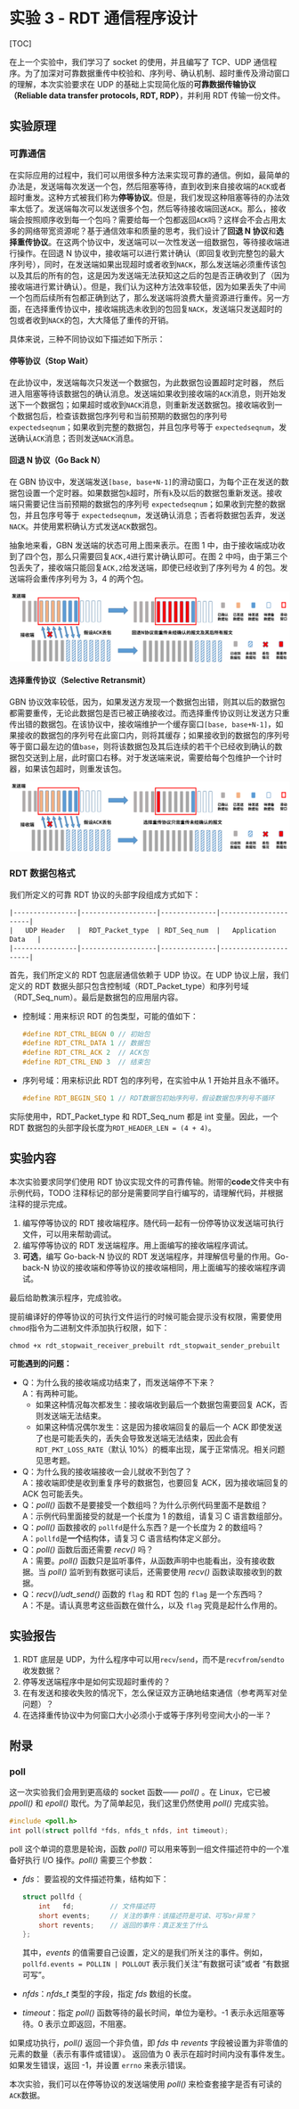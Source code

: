 # 实验 3 - RDT 通信程序设计

[TOC]

在上一个实验中，我们学习了 socket 的使用，并且编写了 TCP、UDP 通信程序。为了加深对可靠数据重传中校验和、序列号、确认机制、超时重传及滑动窗口的理解，本次实验要求在 UDP 的基础上实现简化版的**可靠数据传输协议（Reliable data transfer protocols, RDT, RDP）**，并利用 RDT 传输一份文件。



## 实验原理

### 可靠通信

在实际应用的过程中，我们可以用很多种方法来实现可靠的通信。例如，最简单的办法是，发送端每次发送一个包，然后阻塞等待，直到收到来自接收端的`ACK`或者超时重发。这种方式被我们称为**停等协议**。但是，我们发现这种阻塞等待的办法效率太低了。发送端每次可以发送很多个包，然后等待接收端回送`ACK`。那么，接收端会按照顺序收到每一个包吗？需要给每一个包都返回`ACK`吗？这样会不会占用太多的网络带宽资源呢？基于通信效率和质量的思考，我们设计了**回退 N 协议**和**选择重传协议**。在这两个协议中，发送端可以一次性发送一组数据包，等待接收端进行操作。在回退 N 协议中，接收端可以进行累计确认（即回复收到完整包的最大序列号），同时，在发送端如果出现超时或者收到`NACK`，那么发送端必须重传该包以及其后的所有的包，这是因为发送端无法获知这之后的包是否正确收到了（因为接收端进行累计确认）。但是，我们认为这种方法效率较低，因为如果丢失了中间一个包而后续所有包都正确到达了，那么发送端将浪费大量资源进行重传。另一方面，在选择重传协议中，接收端挑选未收到的包回复`NACK`，发送端只发送超时的包或者收到`NACK`的包，大大降低了重传的开销。

具体来说，三种不同协议如下描述如下所示：

#### 停等协议（Stop Wait）

在此协议中，发送端每次只发送一个数据包，为此数据包设置超时定时器， 然后进入阻塞等待该数据包的确认消息。发送端如果收到接收端的`ACK`消息，则开始发送下一个数据包；如果超时或收到`NACK`消息，则重新发送数据包。接收端收到一个数据包后，检查该数据包序列号和当前预期的数据包的序列号`expectedseqnum`；如果收到完整的数据包，并且包序号等于 `expectedseqnum`，发送确认`ACK`消息；否则发送`NACK`消息。



#### 回退 N 协议（Go Back N）

在 GBN 协议中，发送端发送`[base, base+N-1]`的滑动窗口，为每个正在发送的数据包设置一个定时器。如果数据包`k`超时，所有`k`及以后的数据包重新发送。接收端只需要记住当前预期的数据包的序列号 `expectedseqnum`；如果收到完整的数据包，并且包序号等于 `expectedseqnum`，发送确认消息；否者将数据包丢弃，发送`NACK`。并使用累积确认方式发送`ACK`数据包。  

抽象地来看，GBN 发送端的状态可用上图来表示。在图 1 中，由于接收端成功收到了四个包，那么只需要回复`ACK,4`进行累计确认即可。在图 2 中吗，由于第三个包丢失了，接收端只能回复`ACK,2`给发送端，即使已经收到了序列号为 4 的包。发送端将会重传序列号为 3，4 的两个包。

![Go-Back-N](README.assets/Go-Back-N.png)



#### 选择重传协议（Selective Retransmit）

GBN 协议效率较低，因为，如果发送方发现一个数据包出错，则其以后的数据包都需要重传，无论此数据包是否已被正确接收过。而选择重传协议则让发送方只重传出错的数据包。在该协议中，接收端维护一个缓存窗口`[base, base+N-1]`，如果接收的数据包的序列号在此窗口内，则将其缓存；如果接收到的数据包的序列号等于窗口最左边的值`base`，则将该数据包及其后连续的若干个已经收到确认的数据包交送到上层，此时窗口右移。对于发送端来说，需要给每个包维护一个计时器，如果该包超时，则重发该包。

![Selective-Retransmit](README.assets/Selective-Retransmit.png)



### RDT 数据包格式

我们所定义的可靠 RDT 协议的头部字段组成方式如下：

```
|----------------|-------------------|--------------|----------------------|
|   UDP Header   |  RDT_Packet_type  | RDT_Seq_num  |   Application Data   |
|----------------|-------------------|--------------|----------------------|
```

首先，我们所定义的 RDT 包底层通信依赖于 UDP 协议。在 UDP 协议上层，我们定义的 RDT 数据头部只包含控制域（RDT_Packet_type）和序列号域（RDT_Seq_num）。最后是数据包的应用层内容。

- 控制域：用来标识 RDT 的包类型，可能的值如下：

  ```c
  #define RDT_CTRL_BEGN 0 // 初始包
  #define RDT_CTRL_DATA 1 // 数据包
  #define RDT_CTRL_ACK 2  // ACK包
  #define RDT_CTRL_END 3  // 结束包
  ```

- 序列号域：用来标识此 RDT 包的序列号，在实验中从 1 开始并且永不循环。

  ```c
  #define RDT_BEGIN_SEQ 1 // RDT数据包初始序列号，假设数据包序列号不循环
  ```

实际使用中，RDT_Packet_type 和 RDT_Seq_num 都是 int 变量。因此，一个 RDT 数据包的头部字段长度为`RDT_HEADER_LEN = (4 + 4)`。



## 实验内容

本次实验要求同学们使用 RDT 协议实现文件的可靠传输。附带的**code**文件夹中有示例代码，TODO 注释标记的部分是需要同学自行编写的，请理解代码，并根据注释的提示完成。

1. 编写停等协议的 RDT 接收端程序。随代码一起有一份停等协议发送端可执行文件，可以用来帮助调试。
2. 编写停等协议的 RDT 发送端程序。用上面编写的接收端程序调试。
3. **可选**，编写 Go-back-N 协议的 RDT 发送端程序，并理解信号量的作用。Go-back-N 协议的接收端和停等协议的接收端相同，用上面编写的接收端程序调试。

最后给助教演示程序，完成验收。

提前编译好的停等协议的可执行文件运行的时候可能会提示没有权限，需要使用`chmod`指令为二进制文件添加执行权限，如下：

```shell
chmod +x rdt_stopwait_receiver_prebuilt rdt_stopwait_sender_prebuilt
```



**可能遇到的问题：**

- Q：为什么我的接收端成功结束了，而发送端停不下来？<br>A：有两种可能。
  - 如果这种情况每次都发生：接收端收到最后一个数据包需要回复 ACK，否则发送端无法结束。
  - 如果这种情况偶尔发生：这是因为接收端回复的最后一个 ACK 即使发送了也是可能丢失的，丢失会导致发送端无法结束，因此会有`RDT_PKT_LOSS_RATE`（默认 10%）的概率出现，属于正常情况。相关问题见思考题。
- Q：为什么我的接收端接收一会儿就收不到包了？<br>A：接收端即使是收到重复序号的数据包，也要回复 ACK，因为接收端回复的 ACK 包可能丢失。
- Q：*poll()* 函数不是要接受一个数组吗？为什么示例代码里面不是数组？<br>A：示例代码里面接受的就是一个长度为 1 的数组，请复习 C 语言数组部分。
- Q：*poll()* 函数接收的 `pollfd`是什么东西？是一个长度为 2 的数组吗？<br>A：`pollfd`是**一个**结构体，请复习 C 语言结构体定义部分。
- Q：*poll()* 函数后面还需要 *recv()* 吗？<br>A：需要。*poll()* 函数只是监听事件，从函数声明中也能看出，没有接收数据。当 *poll()* 监听到有数据可读后，还需要使用 *recv()* 函数读取接收到的数据。
- Q：*recv()/udt_send()* 函数的 `flag` 和 RDT 包的 `flag` 是一个东西吗？<br>A：不是。请认真思考这些函数在做什么，以及 `flag` 究竟是起什么作用的。



## 实验报告

1. RDT 底层是 UDP，为什么程序中可以用`recv`/`send`，而不是`recvfrom`/`sendto`收发数据？
2. 停等发送端程序中是如何实现超时重传的？
3. 在有发送和接收失败的情况下，怎么保证双方正确地结束通信（参考两军对垒问题）？
4. 在选择重传协议中为何窗口大小必须小于或等于序列号空间大小的一半？



## 附录

### poll

这一次实验我们会用到更高级的 socket 函数—— *poll()* 。在 Linux，它已被 *ppoll()* 和 *epoll()* 取代。为了简单起见，我们这里仍然使用 *poll()* 完成实验。

```c
#include <poll.h>
int poll(struct pollfd *fds, nfds_t nfds, int timeout);
```

poll 这个单词的意思是轮询，函数 *poll()* 可以用来等到一组文件描述符中的一个准备好执行 I/O 操作。*poll()* 需要三个参数：

- *fds*： 要监视的文件描述符集，结构如下：

  ```c
  struct pollfd {
      int   fd;         // 文件描述符
      short events;     // 关注的事件：该描述符是可读、可写or异常？
      short revents;    // 返回的事件：真正发生了什么
  };
  ```

  其中，*events* 的值需要自己设置，定义的是我们所关注的事件。例如，`pollfd.events = POLLIN | POLLOUT` 表示我们关注“有数据可读”或者 “有数据可写”。

- *nfds*：*nfds_t* 类型的字段，指定 *fds* 数组的长度。

- *timeout*：指定 *poll()* 函数等待的最长时间，单位为毫秒。-1 表示永远阻塞等待。0 表示立即返回，不阻塞。

如果成功执行，*poll()* 返回一个非负值，即 *fds* 中 *revents* 字段被设置为非零值的元素的数量（表示有事件或错误）。 返回值为 0 表示在超时时间内没有事件发生。如果发生错误，返回 -1，并设置 `errno` 来表示错误。

本次实验，我们可以在停等协议的发送端使用 *poll()* 来检查套接字是否有可读的`ACK`数据。
